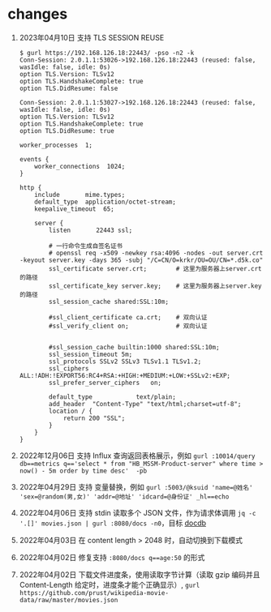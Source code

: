 # changes

1. 2023年04月10日 支持 TLS SESSION REUSE

    ```shell
    $ gurl https://192.168.126.18:22443/ -pso -n2 -k
    Conn-Session: 2.0.1.1:53026->192.168.126.18:22443 (reused: false, wasIdle: false, idle: 0s)
    option TLS.Version: TLSv12
    option TLS.HandshakeComplete: true
    option TLS.DidResume: false
    
    Conn-Session: 2.0.1.1:53027->192.168.126.18:22443 (reused: false, wasIdle: false, idle: 0s)
    option TLS.Version: TLSv12
    option TLS.HandshakeComplete: true
    option TLS.DidResume: true
    ```
   
    ```nginx
    worker_processes  1;
    
    events {
        worker_connections  1024;
    }
    
    http {
        include       mime.types;
        default_type  application/octet-stream;
        keepalive_timeout  65;
    
        server {
            listen       22443 ssl;
        
            # 一行命令生成自签名证书
            # openssl req -x509 -newkey rsa:4096 -nodes -out server.crt -keyout server.key -days 365 -subj "/C=CN/O=krkr/OU=OU/CN=*.d5k.co"
            ssl_certificate server.crt;        # 这里为服务器上server.crt的路径
            ssl_certificate_key server.key;    # 这里为服务器上server.key的路径
            ssl_session_cache shared:SSL:10m;
    
            #ssl_client_certificate ca.crt;    # 双向认证
            #ssl_verify_client on;             # 双向认证
        
        
            #ssl_session_cache builtin:1000 shared:SSL:10m;
            ssl_session_timeout 5m;
            ssl_protocols SSLv2 SSLv3 TLSv1.1 TLSv1.2;
            ssl_ciphers  ALL:!ADH:!EXPORT56:RC4+RSA:+HIGH:+MEDIUM:+LOW:+SSLv2:+EXP;
            ssl_prefer_server_ciphers   on;
        
            default_type            text/plain;
            add_header  "Content-Type" "text/html;charset=utf-8";
            location / {
                return 200 "SSL";
            }
        }
    }
    ```

2. 2022年12月06日 支持 Influx 查询返回表格展示，例如 `gurl :10014/query db==metrics q=='select * from "HB_MSSM-Product-server" where time > now() - 5m order by time desc'  -pb`
3. 2022年04月29日 支持 变量替换，例如 `gurl :5003/@ksuid 'name=@姓名' 'sex=@random(男,女)' 'addr=@地址' 'idcard=@身份证' _hl==echo`
4. 2022年04月06日 支持 stdin 读取多个 JSON 文件，作为请求体调用
    `jq -c '.[]' movies.json | gurl :8080/docs -n0`，目标 [docdb](https://github.com/bingoohuang/docdb)
5. 2022年04月03日 在 content length > 2048 时，自动切换到下载模式
6. 2022年04月02日 修复支持 `:8080/docs q==age:50` 的形式
7. 2022年04月02日 下载文件进度条，使用读取字节计算（读取 gzip 编码并且 Content-Length 给定时，进度条才能个正确显示）, 
    `gurl https://github.com/prust/wikipedia-movie-data/raw/master/movies.json`
